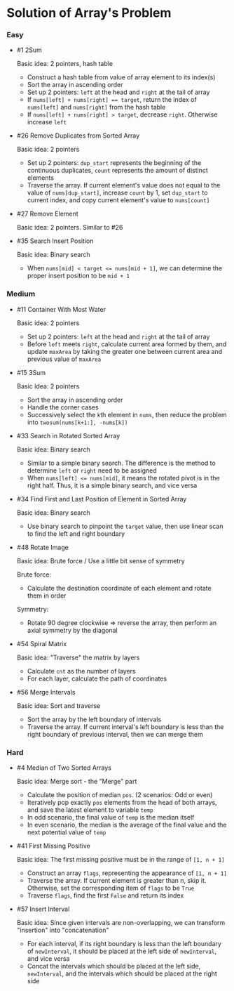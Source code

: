 # Solution of Array's Problem

### Easy

- \#1 2Sum

  Basic idea: 2 pointers, hash table

  - Construct a hash table from value of array element to its index(s)
  - Sort the array in ascending order
  - Set up 2 pointers: `left` at the head and `right` at the tail of array
  - If `nums[left] + nums[right] == target`, return the index of `nums[left]` and `nums[right]` from the hash table
  - If `nums[left] + nums[right] > target`, decrease `right`. Otherwise increase `left`

- \#26 Remove Duplicates from Sorted Array

  Basic idea: 2 pointers

  - Set up 2 pointers: `dup_start` represents the beginning of the continuous duplicates, `count` represents the amount of distinct elements
  - Traverse the array. If current element's value does not equal to the value of `nums[dup_start]`, increase `count` by 1, set `dup_start` to current index, and copy current element's value to  `nums[count]` 

- \#27 Remove Element

  Basic idea: 2 pointers. Similar to #26

- \#35 Search Insert Position

  Basic idea: Binary search

  - When `nums[mid] < target <= nums[mid + 1]`, we can determine the proper insert position to be `mid + 1`

### Medium

- \#11 Container With Most Water

  Basic idea: 2 pointers

  - Set up 2 pointers: `left` at the head and `right` at the tail of array
  - Before `left` meets `right`, calculate current area formed by them, and update `maxArea` by taking the greater one between current area and previous value of `maxArea`

- \#15 3Sum

  Basic idea: 2 pointers

  - Sort the array in ascending order
  - Handle the corner cases
  - Successively select the `k`th element in `nums`, then reduce the problem into `twosum(nums[k+1:], -nums[k])`

- \#33 Search in Rotated Sorted Array

  Basic idea: Binary search

  - Similar to a simple binary search. The difference is the method to determine `left` or `right` need to be assigned
  - When `nums[left] <= nums[mid]`, it means the rotated pivot is in the right half. Thus, it is a simple binary search, and vice versa

- \#34 Find First and Last Position of Element in Sorted Array

  Basic idea: Binary search

  - Use binary search to pinpoint the `target` value, then use linear scan to find the left and right boundary

- \#48 Rotate Image

  Basic idea: Brute force / Use a little bit sense of symmetry

  Brute force:

  - Calculate the destination coordinate of each element and rotate them in order

  Symmetry:

  - Rotate 90 degree clockwise => reverse the array, then perform an axial symmetry by the diagonal

- \#54 Spiral Matrix

  Basic idea: "Traverse" the matrix by layers

  - Calculate `cnt` as the number of layers
  - For each layer, calculate the path of coordinates

- \#56 Merge Intervals

  Basic idea: Sort and traverse

  - Sort the array by the left boundary of intervals
  - Traverse the array. If current interval's left boundary is less than the right boundary of previous interval, then we can merge them 

### Hard

- \#4 Median of Two Sorted Arrays

  Basic idea: Merge sort - the "Merge" part

  - Calculate the position of median `pos`. (2 scenarios: Odd or even)
  - Iteratively pop exactly `pos` elements from the head of both arrays, and save the latest element to variable `temp`
  - In odd scenario, the final value of `temp` is the median itself
  - In even scenario, the median is the average of the final value and the next potential value of `temp`

- \#41 First Missing Positive

  Basic idea: The first missing positive must be in the range of `[1, n + 1]`

  - Construct an array `flags`, representing the appearance of `[1, n + 1]`
  - Traverse the array. If current element is greater than n, skip it. Otherwise, set the corresponding item of `flags` to be `True`
  - Traverse `flags`, find the first `False` and return its index

- \#57 Insert Interval

  Basic idea: Since given intervals are non-overlapping, we can transform "insertion" into "concatenation"

  - For each interval, if its right boundary is less than the left boundary of `newInterval`, it should be placed at the left side of `newInterval`, and vice versa
  - Concat the intervals which should be placed at the left side, `newInterval`, and the intervals which should be placed at the right side

